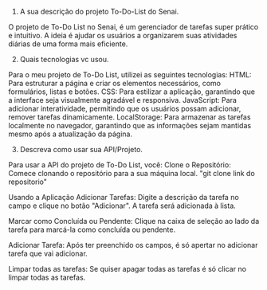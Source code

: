1) A sua descrição do projeto To-Do-List do Senai.

O projeto de To-Do List no Senai, é um gerenciador de tarefas super prático e intuitivo. A ideia é ajudar os usuários a organizarem suas atividades diárias de uma forma mais eficiente.

2) Quais tecnologias vc usou.

Para o meu projeto de To-Do List, utilizei as seguintes tecnologias:
HTML: Para estruturar a página e criar os elementos necessários, como formulários, listas e botões.
CSS: Para estilizar a aplicação, garantindo que a interface seja visualmente agradável e responsiva.
JavaScript: Para adicionar interatividade, permitindo que os usuários possam adicionar, remover tarefas dinamicamente.
LocalStorage: Para armazenar as tarefas localmente no navegador, garantindo que as informações sejam mantidas mesmo após a atualização da página.

3) Descreva como usar sua API/Projeto.

Para usar a API do projeto de To-Do List, você:
Clone o Repositório: Comece clonando o repositório para a sua máquina local.
"git clone link do repositorio"

Usando a Aplicação
Adicionar Tarefas:  Digite a descrição da tarefa no campo e clique no botão "Adicionar". A tarefa será adicionada à lista.

Marcar como Concluída ou Pendente:
Clique na caixa de seleção ao lado da tarefa para marcá-la como concluída ou pendente.

Adicionar Tarefa: Após ter preenchido os campos, é só apertar no adicionar tarefa que vai adicionar.

Limpar todas as tarefas: Se quiser apagar todas as tarefas é só clicar no limpar todas as tarefas.